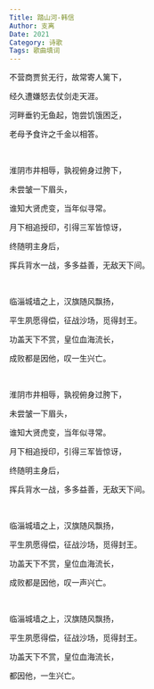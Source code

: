 ```yaml
---
Title: 踏山河-韩信
Author: 支离
Date: 2021
Category: 诗歌
Tags: 歌曲填词
---
```


不营商贾贫无行，故常寄人篱下，

经久遭嫌怒去仗剑走天涯。

河畔垂钓无鱼起，饱尝饥饿困乏，

老母予食许之千金以相答。

<br>

淮阴市井相辱，孰视俯身过胯下，

未尝皱一下眉头，

谁知大贤虎变，当年似寻常。

月下相追授印，引得三军皆惊讶，

终随明主身后，

挥兵背水一战，多多益善，无敌天下间。

<br>

临淄城墙之上，汉旗随风飘扬，

平生夙愿得偿，征战沙场，觅得封王。

功盖天下不赏，皇位血海流长，

成败都是因他，叹一生兴亡。

<br>

淮阴市井相辱，孰视俯身过胯下，

未尝皱一下眉头，

谁知大贤虎变，当年似寻常。

月下相追授印，引得三军皆惊讶，

终随明主身后，

挥兵背水一战，多多益善，无敌天下间。

<br>

临淄城墙之上，汉旗随风飘扬，

平生夙愿得偿，征战沙场，觅得封王。

功盖天下不赏，皇位血海流长，

成败都是因他，叹一声兴亡。

<br>

临淄城墙之上，汉旗随风飘扬，

平生夙愿得偿，征战沙场，觅得封王。

功盖天下不赏，皇位血海流长，

都因他，一生兴亡。

